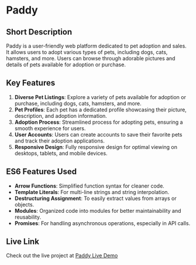 # Paddy

## Short Description
Paddy is a user-friendly web platform dedicated to pet adoption and sales. It allows users to adopt various types of pets, including dogs, cats, hamsters, and more. Users can browse through adorable pictures and details of pets available for adoption or purchase.

## Key Features
1. **Diverse Pet Listings**: Explore a variety of pets available for adoption or purchase, including dogs, cats, hamsters, and more.
2. **Pet Profiles**: Each pet has a dedicated profile showcasing their picture, description, and adoption information.
3. **Adoption Process**: Streamlined process for adopting pets, ensuring a smooth experience for users.
4. **User Accounts**: Users can create accounts to save their favorite pets and track their adoption applications.
5. **Responsive Design**: Fully responsive design for optimal viewing on desktops, tablets, and mobile devices.

## ES6 Features Used
- **Arrow Functions**: Simplified function syntax for cleaner code.
- **Template Literals**: For multi-line strings and string interpolation.
- **Destructuring Assignment**: To easily extract values from arrays or objects.
- **Modules**: Organized code into modules for better maintainability and reusability.
- **Promises**: For handling asynchronous operations, especially in API calls.

## Live Link
Check out the live project at [Paddy Live Demo](https://github.com/majidul-007/paddy-website.git)
